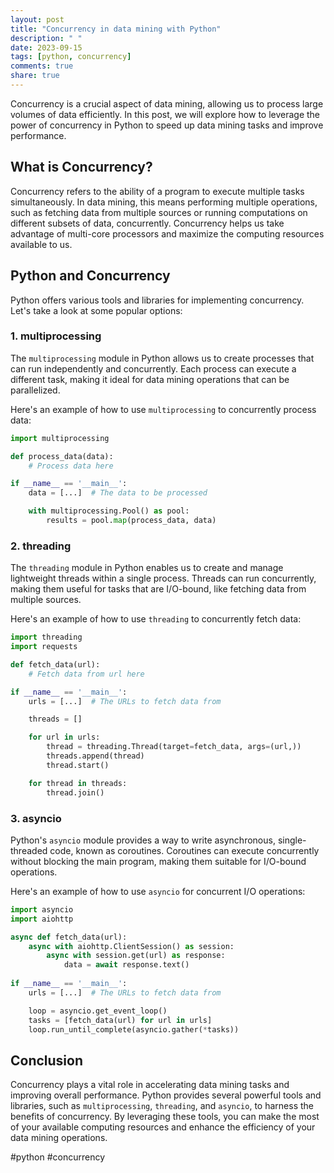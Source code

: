 ```yaml
---
layout: post
title: "Concurrency in data mining with Python"
description: " "
date: 2023-09-15
tags: [python, concurrency]
comments: true
share: true
---
```


Concurrency is a crucial aspect of data mining, allowing us to process large volumes of data efficiently. In this post, we will explore how to leverage the power of concurrency in Python to speed up data mining tasks and improve performance.

## What is Concurrency?

Concurrency refers to the ability of a program to execute multiple tasks simultaneously. In data mining, this means performing multiple operations, such as fetching data from multiple sources or running computations on different subsets of data, concurrently. Concurrency helps us take advantage of multi-core processors and maximize the computing resources available to us.

## Python and Concurrency

Python offers various tools and libraries for implementing concurrency. Let's take a look at some popular options:

### 1. multiprocessing

The `multiprocessing` module in Python allows us to create processes that can run independently and concurrently. Each process can execute a different task, making it ideal for data mining operations that can be parallelized.

Here's an example of how to use `multiprocessing` to concurrently process data:

```python
import multiprocessing

def process_data(data):
    # Process data here

if __name__ == '__main__':
    data = [...]  # The data to be processed

    with multiprocessing.Pool() as pool:
        results = pool.map(process_data, data)
```

### 2. threading

The `threading` module in Python enables us to create and manage lightweight threads within a single process. Threads can run concurrently, making them useful for tasks that are I/O-bound, like fetching data from multiple sources.

Here's an example of how to use `threading` to concurrently fetch data:

```python
import threading
import requests

def fetch_data(url):
    # Fetch data from url here

if __name__ == '__main__':
    urls = [...]  # The URLs to fetch data from

    threads = []

    for url in urls:
        thread = threading.Thread(target=fetch_data, args=(url,))
        threads.append(thread)
        thread.start()

    for thread in threads:
        thread.join()
```

### 3. asyncio

Python's `asyncio` module provides a way to write asynchronous, single-threaded code, known as coroutines. Coroutines can execute concurrently without blocking the main program, making them suitable for I/O-bound operations.

Here's an example of how to use `asyncio` for concurrent I/O operations:

```python
import asyncio
import aiohttp

async def fetch_data(url):
    async with aiohttp.ClientSession() as session:
        async with session.get(url) as response:
            data = await response.text()
            
if __name__ == '__main__':
    urls = [...]  # The URLs to fetch data from

    loop = asyncio.get_event_loop()
    tasks = [fetch_data(url) for url in urls]
    loop.run_until_complete(asyncio.gather(*tasks))
```

## Conclusion

Concurrency plays a vital role in accelerating data mining tasks and improving overall performance. Python provides several powerful tools and libraries, such as `multiprocessing`, `threading`, and `asyncio`, to harness the benefits of concurrency. By leveraging these tools, you can make the most of your available computing resources and enhance the efficiency of your data mining operations.

#python #concurrency